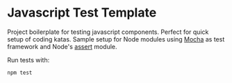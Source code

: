 # Javascript Test Template

Project boilerplate for testing javascript components. Perfect for quick setup
of coding katas. Sample setup for Node modules using [Mocha](https://mochajs.org/)
as test framework and Node's [assert](https://nodejs.org/api/assert.html)
module.

Run tests with:

```
npm test
```
